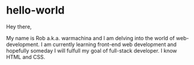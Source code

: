 # hello-world
Hey there,

My name is Rob a.k.a. warmachina and I am delving into the world of web-development. I am currently learning front-end web development and hopefully someday I will fulfull my goal of full-stack developer. I know HTML and CSS.
